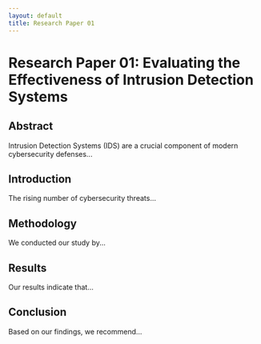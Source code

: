 ```yaml
---
layout: default
title: Research Paper 01
---
```


# Research Paper 01: Evaluating the Effectiveness of Intrusion Detection Systems

## Abstract

Intrusion Detection Systems (IDS) are a crucial component of modern cybersecurity defenses...

## Introduction

The rising number of cybersecurity threats...

## Methodology

We conducted our study by...

## Results

Our results indicate that...

## Conclusion

Based on our findings, we recommend...
